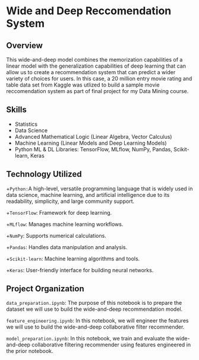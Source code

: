# Wide and Deep Reccomendation System

## Overview

This wide-and-deep model combines the memorization capabilities of a linear model with the generalization capabilities of deep learning that can allow us to create a recommendation system that can predict a wider variety of choices for users. In this case, a 20 million entry movie rating and table data set from Kaggle was utlized to build a sample movie reccomendation system as part of final project for my Data Mining course.

## Skills
+ Statistics
+ Data Science
+ Advanced Mathematical Logic (Linear Algebra, Vector Calculus)
+ Machine Learning (Linear Models and Deep Learning Models)
+ Python ML & DL Libraries: TensorFlow, MLflow, NumPy, Pandas, Scikit-learn, Keras

## Technology Utilized

+`Python:`A high-level, versatile programming language that is widely used in data science, machine learning, and artificial intelligence due to its readability, simplicity, and large community support.

+`TensorFlow`: Framework for deep learning.

+`MLflow`: Manages machine learning workflows.

+`NumPy`: Supports numerical calculations.

+`Pandas`: Handles data manipulation and analysis.

+`Scikit-learn`: Machine learning algorithms and tools.

+`Keras`: User-friendly interface for building neural networks.

## Project Organization

`data_preparation.ipynb`: The purpose of this notebook is to prepare the dataset we will use to build the wide-and-deep recommendation model.

`feature_engineering.ipynb`: In this notebook, we will engineer the features we will use to build the wide-and-deep collaborative filter recommender.

`model_preparation.ipynb`: In this notebook, we train and evaluate the wide-and-deep collaborative filtering recommender using features engineered in the prior notebook.
